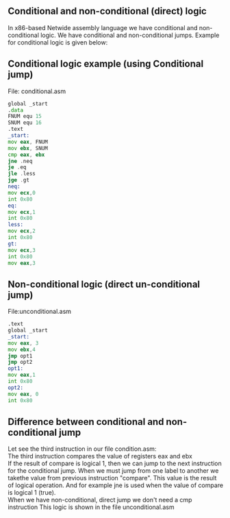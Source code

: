 ## Conditional and non-conditional (direct) logic  
In x86-based Netwide assembly language we have conditional and non-conditional logic. We have conditional and non-conditional jumps. Example for conditional logic is given below:  
## Conditional logic example (using Conditional jump)
File: conditional.asm  
```asm
global _start  
.data   
FNUM equ 15  
SNUM equ 16  
.text  
_start:  
mov eax, FNUM  
mov ebx, SNUM  
cmp eax, ebx  
jne .neq  
je .eq  
jle .less  
jge .gt  
neq:  
mov ecx,0  
int 0x80  
eq:  
mov ecx,1  
int 0x80  
less: 
mov ecx,2  
int 0x80  
gt:  
mov ecx,3  
int 0x80  
mov eax,3
 ```
## Non-conditional logic (direct un-conditional jump)
File:unconditional.asm
```asm 
.text
global _start    
_start:  
mov eax, 3  
mov ebx,4  
jmp opt1  
jmp opt2  
opt1:  
mov eax,1  
int 0x80  
opt2:  
mov eax, 0  
int 0x80
```
## Difference between conditional and non-conditional jump
Let see the third instruction in our file condition.asm:  
The third instruction compares the value of registers eax and ebx  
If the result of compare is logical 1, then we can jump to the next  instruction for the conditional jump. When we must jump from one label to another we takethe value from previous instruction "compare". This value is the result of logical operation.  And for example jne is used when the value of compare is logical 1 (true).  
When we have non-conditional, direct jump we don't need a cmp instruction
This logic is shown in the file unconditional.asm
